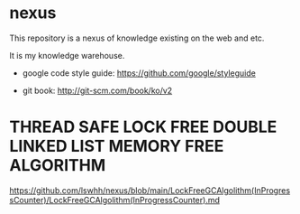 # nexus
This repository is a nexus of knowledge existing on the web and etc.

It is my knowledge warehouse.

* google code style guide: https://github.com/google/styleguide

* git book: http://git-scm.com/book/ko/v2



# THREAD SAFE LOCK FREE DOUBLE LINKED LIST MEMORY FREE ALGORITHM

 https://github.com/lswhh/nexus/blob/main/LockFreeGCAlgolithm(InProgressCounter)/LockFreeGCAlgolithm(InProgressCounter).md
